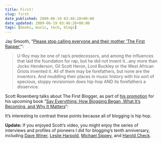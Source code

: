 ```yaml
---
title: First!
slug: first
date_published: 2009-06-19 03:46:20+00:00
date_updated: 2009-06-19 03:46:20+00:00
tags: [books, music, tech, blogs]
---
```

Jay Smooth, “[Please stop calling everyone and their mother ‘The First Rapper’](http://www.hiphopmusic.com/2009/06/please_stop_calling_everyone_a.html)“:

> U-Roy may be one of rap’s predecessors, and among the influences that laid the foundation for rap, but he did not invent it…any more than Jocko Henderson, Gil Scott Heron, Lord Buckley or the West African Griots invented it. All of them may be forefathers, but none are the inventors. And muddling their places in music history with his sort of specious, sloppy revisionism does hip-hop AND its forefathers a disservice.

Scott Rosenberg talks about The First Blogger, as part of [his promotion](http://www.sayeverything.com/) for his upcoming book “[Say Everything: How Blogging Began, What It’s Becoming, and Why It Matters](http://www.amazon.com/gp/product/0307451364?ie=UTF8&amp;tag=2020-20&amp;linkCode=as2&amp;camp=1789&amp;creative=390957&amp;creativeASIN=0307451364)“:

It’s interesting to contrast these points because all of blogging is hip hop.

**Update:** If you enjoyed Scott’s video, you might enjoy the series of interviews and profiles of pioneers I did for blogging’s tenth anniversary, including [Dave Winer](http://www.sixapart.com/blog/2007/04/thanks_dave.html), [Leslie Harpold](http://www.sixapart.com/blog/2007/04/leslie_harpold.html), [Michael Sippey](http://www.sixapart.com/blog/2007/04/michael_sippey.html), and [Harold Check](http://www.sixapart.com/blog/2007/04/harold_check_bl.html).
